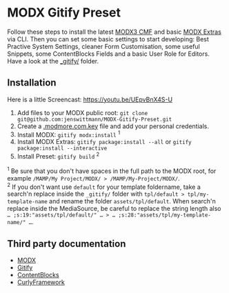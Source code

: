 # MODX Gitify Preset

Follow these steps to install the latest [MODX3 CMF](https://modx.com) and basic [MODX Extras](https://extras.modx.com) via CLI. Then you can set some basic settings to start developing: Best Practive System Settings, cleaner Form Customisation, some useful Snippets, some ContentBlocks Fields and a basic User Role for Editors. Have a look at the [_gitify/](https://github.com/jenswittmann/MODX-Gitify-Preset/tree/main/_gitify) folder.

## Installation

Here is a little Screencast: https://youtu.be/UEpvBnX4S-U

1. Add files to your MODX public root: `git clone git@github.com:jenswittmann/MODX-Gitify-Preset.git`
2. Create a [.modmore.com.key](https://github.com/jenswittmann/MODX-Gitify-Preset/blob/main/.modmore.com.key) file and add your personal credentials.
3. Install MODX: `gitify modx:install` <sup>1</sup>
4. Install MODX Extras: `gitify package:install --all` or `gitify package:install --interactive`
5. Install Preset: `gitify build` <sup>2</sup>

<sup>1</sup> Be sure that you don't have spaces in the full path to the MODX root, for example `/MAMP/My Project/MODX/ > /MAMP/My-Project/MODX/`.  
<sup>2</sup> If you don't want use `default` for your template foldername, take a search'n replace inside the `_gitify/` folder with `tpl/default > tpl/my-template-name` and rename the folder `assets/tpl/default`. When search'n replace inside the MediaSource, be careful to replace the string length also `… ;s:19:"assets/tpl/default/" … > … ;s:28:"assets/tpl/my-template-name/" …`.

## Third party documentation

- [MODX](https://docs.modx.com/)
- [Gitify](https://docs.modmore.com/en/Open_Source/Gitify/)
- [ContentBlocks](https://docs.modmore.com/en/ContentBlocks/v1.x/)
- [CurlyFramework](https://jenswittmann.github.io/CurlyFramework/)
